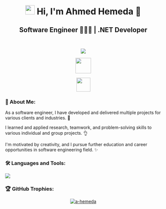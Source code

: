 <h1 align="center"><img src="https://raw.githubusercontent.com/MartinHeinz/MartinHeinz/master/wave.gif" height="30"/> Hi, I'm Ahmed Hemeda 👑</h1>
<h2 align="center">Software Engineer 👨🏻‍💻 | .NET Developer</h2> <br>
  <p align="center"> <a href="https://www.google.com.eg/search?q=ahmed+hemeda">
  <img src="https://readme-typing-svg.herokuapp.com/?lines=Check%20my%20LinkedIn%20posts%20🔆;Follow%20to%20get%20updates%20👌;Watch%20my%20Repositories%20✨&font=Fira%20Code&center=true&height=50&color=00A000&vCenter=true&size=25"></a> </p>
  <p align="center"> <a href="https://www.linkedin.com/in/a-hemeda" target="_blank"><img src="https://img.shields.io/badge/-27K+ Followers-005080?style=flat-square&logo=Linkedin&logoColor=white" height="50"></a> </p>
  <p align="center"> <img src="https://komarev.com/ghpvc/?username=a-hemeda&label=Profile+Views&color=800000&style=flat" height="45"/> </p>
<h3 align="left">💎 About Me:</h3>
  <p align="left">As a software engineer, I have developed and delivered multiple projects for various clients and industries. 🔆</p>
  <p align="left">I learned and applied research, teamwork, and problem-solving skills to various individual and group projects. 👌</p>
  <p align="left">I'm motivated by creativity, and I pursue further education and career opportunities in software engineering field. ✨</p>
<h3 align="left">🛠️ Languages and Tools:</h3>
  <p align="center"> <div align="left"> <img src="https://skillicons.dev/icons?i=cpp,cs,dotnet,html,css,js,angular,postman,git,github,visualstudio,vscode,linux&perline=13"/> </div> </p>
<h3 align="left">🏆 GitHub Trophies:</h3>
  <p align="center"> <a href="https://github.com/ryo-ma/github-profile-trophy"><img src="https://github-profile-trophy.vercel.app/?username=a-hemeda&theme=algolia" alt="a-hemeda"/></a> </p>
